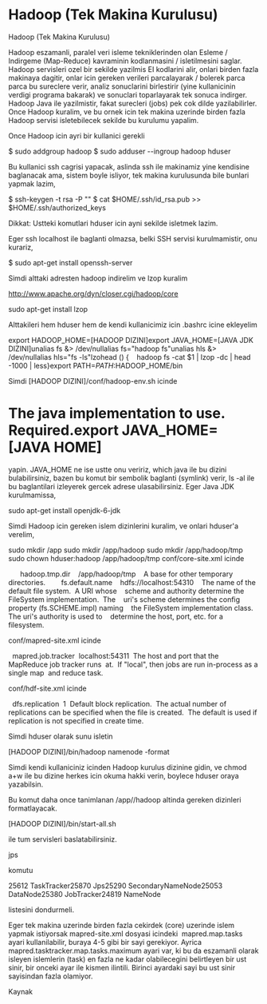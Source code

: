 # Hadoop (Tek Makina Kurulusu)


Hadoop (Tek Makina Kurulusu)




Hadoop eszamanli, paralel veri isleme tekniklerinden olan Esleme / Indirgeme (Map-Reduce) kavraminin kodlanmasini / isletilmesini saglar. Hadoop servisleri ozel bir sekilde yazilmis EI kodlarini alir, onlari birden fazla makinaya dagitir, onlar icin gereken verileri parcalayarak / bolerek parca parca bu sureclere verir, analiz sonuclarini birlestirir (yine kullanicinin verdigi programa bakarak) ve sonuclari toparlayarak tek sonuca indirger. Hadoop Java ile yazilmistir, fakat surecleri (jobs) pek cok dilde yazilabilirler. Once Hadoop kuralim, ve bu ornek icin tek makina uzerinde birden fazla Hadoop servisi isletebilecek sekilde bu kurulumu yapalim.

Once Hadoop icin ayri bir kullanici gerekli

$ sudo addgroup hadoop
$ sudo adduser --ingroup hadoop hduser

Bu kullanici ssh cagrisi yapacak, aslinda ssh ile makinamiz yine kendisine baglanacak ama, sistem boyle isliyor, tek makina kurulusunda bile bunlari yapmak lazim, 

$ ssh-keygen -t rsa -P ""
$ cat $HOME/.ssh/id_rsa.pub >> $HOME/.ssh/authorized_keys

Dikkat: Ustteki komutlari hduser icin ayni sekilde isletmek lazim.  

Eger ssh localhost ile baglanti olmazsa, belki SSH servisi kurulmamistir, onu kurariz, 

$ sudo apt-get install openssh-server

Simdi alttaki adresten hadoop indirelim ve lzop kuralim

http://www.apache.org/dyn/closer.cgi/hadoop/core

sudo apt-get install lzop

Alttakileri hem hduser hem de kendi kullanicimiz icin .bashrc icine ekleyelim 

export HADOOP_HOME=[HADOOP DIZINI]export JAVA_HOME=[JAVA JDK DIZINI]unalias fs &> /dev/nullalias fs="hadoop fs"unalias hls &> /dev/nullalias hls="fs -ls"lzohead () {    hadoop fs -cat $1 | lzop -dc | head -1000 | less}export PATH=$PATH:$HADOOP_HOME/bin

Simdi [HADOOP DIZINI]/conf/hadoop-env.sh icinde

# The java implementation to use.  Required.export JAVA_HOME=[JAVA HOME]

yapin. JAVA_HOME ne ise ustte onu veririz, which java ile bu dizini bulabilirsiniz, bazen bu komut bir sembolik baglanti (symlink) verir, ls -al ile bu baglantilari izleyerek gercek adrese ulasabilirsiniz. Eger Java JDK kurulmamissa, 

sudo apt-get install openjdk-6-jdk

Simdi Hadoop icin gereken islem dizinlerini kuralim, ve onlari hduser'a verelim,

sudo mkdir /app
sudo mkdir /app/hadoop
sudo mkdir /app/hadoop/tmp 
sudo chown hduser:hadoop /app/hadoop/tmp
conf/core-site.xml icinde  

  <property>    <name>hadoop.tmp.dir</name>    <value>/app/hadoop/tmp</value>    <description>A base for other temporary directories.</description>  </property>  <property>    <name>fs.default.name</name>    <value>hdfs://localhost:54310</value>    <description>The name of the default file system.  A URI whose    scheme and authority determine the FileSystem implementation.  The    uri's scheme determines the config property (fs.SCHEME.impl) naming    the FileSystem implementation class.  The uri's authority is used to    determine the host, port, etc. for a filesystem.</description>  </property>

conf/mapred-site.xml icinde

<property>  <name>mapred.job.tracker</name>  <value>localhost:54311</value>  <description>The host and port that the MapReduce job tracker runs  at.  If "local", then jobs are run in-process as a single map  and reduce task.  </description></property>

conf/hdf-site.xml icinde

<property>  <name>dfs.replication</name>  <value>1</value>  <description>Default block replication.  The actual number of replications can be specified when the file is created.  The default is used if replication is not specified in create time.  </description></property>

Simdi hduser olarak sunu isletin

[HADOOP DIZINI]/bin/hadoop namenode -format

Simdi kendi kullaniciniz icinden Hadoop kurulus dizinine gidin, ve chmod a+w ile bu dizine herkes icin okuma hakki verin, boylece hduser oraya yazabilsin.  

Bu komut daha once tanimlanan /app//hadoop altinda gereken dizinleri formatlayacak.

[HADOOP DIZINI]/bin/start-all.sh

ile tum servisleri baslatabilirsiniz.

jps

komutu

25612 TaskTracker25870 Jps25290 SecondaryNameNode25053 DataNode25380 JobTracker24819 NameNode

listesini dondurmeli.

Eger tek makina uzerinde birden fazla cekirdek (core) uzerinde islem yapmak istiyorsak mapred-site.xml dosyasi icindeki  mapred.map.tasks ayari kullanilabilir, buraya 4-5 gibi bir sayi gerekiyor. Ayrica mapred.tasktracker.map.tasks.maximum ayari var, ki bu da eszamanli olarak isleyen islemlerin (task) en fazla ne kadar olabilecegini belirtleyen bir ust sinir, bir onceki ayar ile kismen ilintili. Birinci ayardaki sayi bu ust sinir sayisindan fazla olamiyor. 


Kaynak




